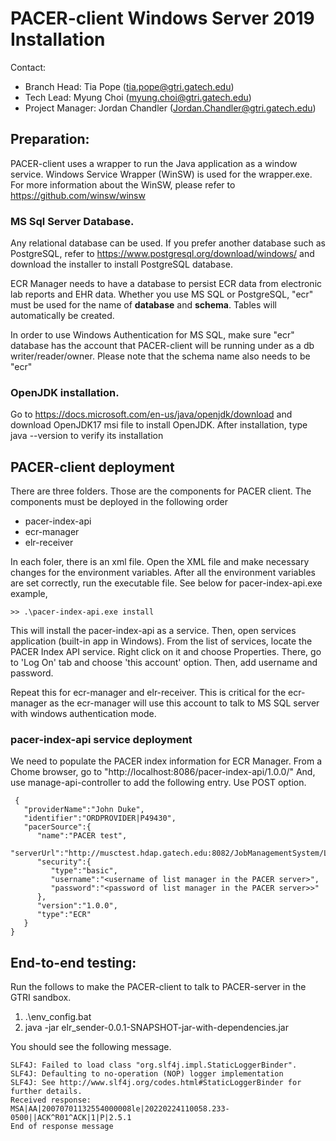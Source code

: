 # PACER-client Windows Server 2019 Installation

Contact:<br/>
* Branch Head: Tia Pope (tia.pope@gtri.gatech.edu)<br/>
* Tech Lead: Myung Choi (myung.choi@gtri.gatech.edu)<br/>
* Project Manager: Jordan Chandler (Jordan.Chandler@gtri.gatech.edu)

## Preparation: 
PACER-client uses a wrapper to run the Java application as a window service. Windows Service Wrapper (WinSW) is used for the wrapper.exe. For more information about the WinSW, please refer to https://github.com/winsw/winsw

### MS Sql Server Database.
Any relational database can be used. If you prefer another database such as PostgreSQL, refer to https://www.postgresql.org/download/windows/ and download the installer to install PostgreSQL database. 

ECR Manager needs to have a database to persist ECR data from electronic lab reports and EHR data. Whether you use MS SQL or PostgreSQL, "ecr" must be used for the name of **database** and **schema**. Tables will automatically be created. 

In order to use Windows Authentication for MS SQL, make sure "ecr" database has the account that PACER-client will be running under as a db writer/reader/owner. Please note that the schema name also needs to be "ecr"

### OpenJDK installation.
Go to https://docs.microsoft.com/en-us/java/openjdk/download and download OpenJDK17 msi file
to install OpenJDK. After installation, type java --version to verify its installation

## PACER-client deployment
There are three folders. Those are the components for PACER client. The components must be deployed in the following order
   - pacer-index-api
   - ecr-manager
   - elr-receiver

In each foler, there is an xml file. Open the XML file and make necessary changes for the environment variables. After all the environment variables are set correctly, run the executable file. See below for pacer-index-api.exe example,

```
>> .\pacer-index-api.exe install
```
This will install the pacer-index-api as a service. Then, open services application (built-in app in Windows). From the list of services, locate the PACER Index API service. Right click on it and choose Properties. There, go to 'Log On' tab and choose 'this account' option. Then, add username and password.

Repeat this for ecr-manager and elr-receiver. This is critical for the ecr-manager as the ecr-manager will use this account to talk to MS SQL server with windows authentication mode.

### pacer-index-api service deployment
We need to populate the PACER index information for ECR Manager. From a Chome browser, go to "http://localhost:8086/pacer-index-api/1.0.0/" And, use manage-api-controller to add the following entry. Use POST option. 

```
 {
   "providerName":"John Duke",
   "identifier":"ORDPROVIDER|P49430",
   "pacerSource":{
      "name":"PACER test",
      "serverUrl":"http://musctest.hdap.gatech.edu:8082/JobManagementSystem/List",
      "security":{
         "type":"basic",
         "username":"<username of list manager in the PACER server>",
         "password":"<password of list manager in the PACER server>>"
      },
      "version":"1.0.0",
      "type":"ECR"
   }
}
```

## End-to-end testing:
Run the follows to make the PACER-client to talk to PACER-server in the GTRI sandbox.

1. .\env_config.bat
2. java -jar elr_sender-0.0.1-SNAPSHOT-jar-with-dependencies.jar

You should see the following message.

```
SLF4J: Failed to load class "org.slf4j.impl.StaticLoggerBinder".
SLF4J: Defaulting to no-operation (NOP) logger implementation
SLF4J: See http://www.slf4j.org/codes.html#StaticLoggerBinder for further details.
Received response:
MSA|AA|20070701132554000008le|20220224110058.233-0500||ACK^R01^ACK|1|P|2.5.1
End of response message
```

